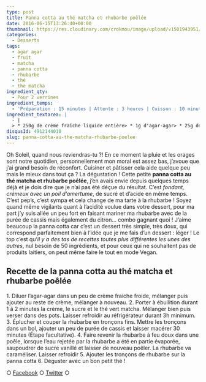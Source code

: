 ```yaml
---
type: post
title: Panna cotta au thé matcha et rhubarbe poêlée
date: 2016-06-15T13:26:40+00:00
thumbnail: https://res.cloudinary.com/crokmou/image/upload/v1501943951/panna-cotta-the-matcha-rhubarbe-poelee-crokmou-blog-culinaire.jpg
categories: 
  - Desserts
tags: 
  - agar agar
  - fruit
  - matcha
  - panna cotta
  - rhubarbe
  - thé
  - the matcha
ingredient_qty: 
  - Pour 2 verrines
ingredient_temps: 
  - 'Préparation : 15 minutes | Attente : 3 heures | Cuisson : 10 minutes'
ingredient_textarea: |
  - |
  > * 250g de crème fraîche liquide entière> * 1g d'agar-agar> * 25g de sucre> * 1 càs de thé vert matcha> * rhubarbe> * sucre vanillé> * purée de cassis (facultatif)
disqusId: 4912144010
slug: panna-cotta-au-the-matcha-rhubarbe-poelee
---
```


Oh Soleil, quand nous reviendras-tu ?! En ce moment la pluie et les orages sont notre quotidien, personnellement mon moral est assez bas, j’avoue que j’ai grand besoin de réconfort. Cuisiner et pâtisser cela aide quelque peu mais le mieux dans tout ça ? La dégustation ! Cette petite **panna cotta au thé matcha et rhubarbe poêlée**, j’en avais envie depuis quelques temps déjà et je dois dire que je n’ai pas été déçue du résultat. C’est _fondant, crémeux avec un poil d’amertume_, de sucré et d’acide en même temps. C’est pep’s, c’est sympa et cela change de ma tarte à la rhubarbe ! Soyez quand même vigilants quant à l’acidité voulue dans votre dessert, pour ma part j’y suis allée un peu fort en faisant mariner ma rhubarbe avec de la purée de cassis mais également du citron… combo gagnant quoi ! J’aime beaucoup la panna cotta car c’est un dessert très simple, très doux, qui correspond parfaitement bien à l’idée que je me fais d’un dessert : léger ! Le top c’est qu’_il y a des tas de recettes toutes plus différentes les unes des autres_, nul besoin de 50 ingrédients, et pour ceux qui ne souhaitent pas de produits laitiers, on peut même faire le tout en mode Vegan.  

## **Recette de la panna cotta au thé matcha et rhubarbe poêlée**

1\. Diluer l’agar-agar dans un peu de crème fraiche froide, mélanger puis ajouter au reste de crème, mélanger à nouveau. 2\. Porter à ébullition durant 1 à 2 minutes la crème, le sucre et le thé vert matcha. Mélanger bien puis verser dans des pots. Laisser refroidir au réfrigérateur durant 3h minimum. 3\. Éplucher et couper la rhubarbe en tronçons fins. Mettre les tronçons dans un bol, ajouter un peu de purée de cassis et laisser macérer 30 minutes (Étape facultative). 4\. Faire revenir la rhubarbe à feu doux dans une poêle, lorsque l’eau rejetée par la rhubarbe a été en partie évaporée, saupoudrer de sucre vanillé et laisser de nouveau poêler. La rhubarbe va caraméliser. Laisser refroidir 5\. Ajouter les tronçons de rhubarbe sur la panna cotta 6\. Déguster avec un bon petit thé !  

○ [Facebook](https://www.facebook.com/crokmou.blog) ○ [Twitter](https://twitter.com/Crokmou) ○